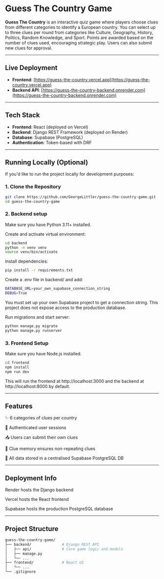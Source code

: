 # Guess The Country Game

**Guess The Country** is an interactive quiz game where players choose clues from different categories to identify a European country. You can select up to three clues per round from categories like Culture, Geography, History, Politics, Random Knowledge, and Sport. Points are awarded based on the number of clues used, encouraging strategic play. Users can also submit new clues for approval.

---

## Live Deployment

- **Frontend**: [https://guess-the-country.vercel.app](https://guess-the-country.vercel.app)
- **Backend API**: [https://guess-the-country-backend.onrender.com](https://guess-the-country-backend.onrender.com)

---

## Tech Stack

- **Frontend**: React (deployed on Vercel)
- **Backend**: Django REST Framework (deployed on Render)
- **Database**: Supabase (PostgreSQL)
- **Authentication**: Token-based with DRF

---

## Running Locally (Optional)

If you'd like to run the project locally for development purposes:

### 1. Clone the Repository

```bash
git clone https://github.com/GeorgeLittler/guess-the-country-game.git
cd guess-the-country-game
```

### 2. Backend setup

Make sure you have Python 3.11+ installed.

Create and activate virtual environment:
```bash
cd backend
python -m venv venv
source venv/bin/activate
```

Install dependencies:
```bash
pip install -r requirements.txt
```

Create a .env file in backend/ and add:
```bash
DATABASE_URL=your_own_supabase_connection_string
DEBUG=True
```
You must set up your own Supabase project to get a connection string. This project does not expose access to the production database.

Run migrations and start server:
```bash
python manage.py migrate
python manage.py runserver
```

### 3. Frontend Setup

Make sure you have Node.js installed.

```bash
cd frontend
npm install
npm run dev
```
This will run the frontend at http://localhost:3000 and the backend at http://localhost:8000 by default.

---

## Features

✨ 6 categories of clues per country

🔐 Authenticated user sessions

📤 Users can submit their own clues

🧠 Clue memory ensures non-repeating clues

🧩 All data stored in a centralised Supabase PostgreSQL DB

---

## Deployment Info

Render hosts the Django backend

Vercel hosts the React frontend

Supabase hosts the production PostgreSQL database

---

## Project Structure
```bash
guess-the-country-game/
├── backend/              # Django REST API
│   ├── api/              # Core game logic and models
│   ├── manage.py
│   └── ...
├── frontend/             # React UI
│   └── ...
└── .gitignore
```